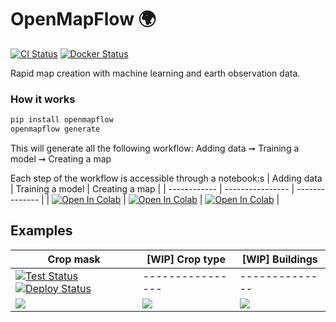 # OpenMapFlow 🌍

[![CI Status](https://github.com/nasaharvest/openmapflow/actions/workflows/ci.yml/badge.svg)](https://github.com/nasaharvest/openmapflow/actions/workflows/ci.yml)
[![Docker Status](https://github.com/nasaharvest/openmapflow/actions/workflows/docker.yml/badge.svg)](https://github.com/nasaharvest/openmapflow/actions/workflows/docker.yml)

Rapid map creation with machine learning and earth observation data.

### How it works
```bash
pip install openmapflow
openmapflow generate
```
This will generate all the following workflow: 
Adding data ➞ Training a model ➞ Creating a map

Each step of the workflow is accessible through a notebook:s
| Adding data  | Training a model | Creating a map |
| ------------ | ---------------- | -------------- |
| [![Open In Colab](https://colab.research.google.com/assets/colab-badge.svg)](https://colab.research.google.com/github/nasaharvest/openmapflow/blob/main/openmapflow/notebooks//new_data.ipynb)    |   [![Open In Colab](https://colab.research.google.com/assets/colab-badge.svg)](https://colab.research.google.com/github/nasaharvest/openmapflow/blob/main/openmapflow/notebooks/train.ipynb)  |   [![Open In Colab](https://colab.research.google.com/assets/colab-badge.svg)](https://colab.research.google.com/github/nasaharvest/openmapflow/blob/main/openmapflow/notebooks/create_map.ipynb) |

## Examples

| Crop mask  | [WIP] Crop type | [WIP] Buildings |
| ------------ | ---------------- | -------------- |
| [![Test Status](https://github.com/nasaharvest/openmapflow/actions/workflows/crop-mask-example-test.yml/badge.svg)](https://github.com/nasaharvest/openmapflow/actions/workflows/crop-mask-example-test.yml) [![Deploy Status](https://github.com/nasaharvest/openmapflow/actions/workflows/crop-mask-example-deploy.yml/badge.svg)](https://github.com/nasaharvest/openmapflow/actions/workflows/crop-mask-example-deploy.yml) | ---------------- | -------------- |
| <img src="https://storage.googleapis.com/harvest-public-assets/openmapflow/crop-mask-example-map.png" />              | <img src="https://storage.googleapis.com/harvest-public-assets/openmapflow/crop-mask-example-map.png" />            |    <img src="https://storage.googleapis.com/harvest-public-assets/openmapflow/crop-mask-example-map.png" />         |


